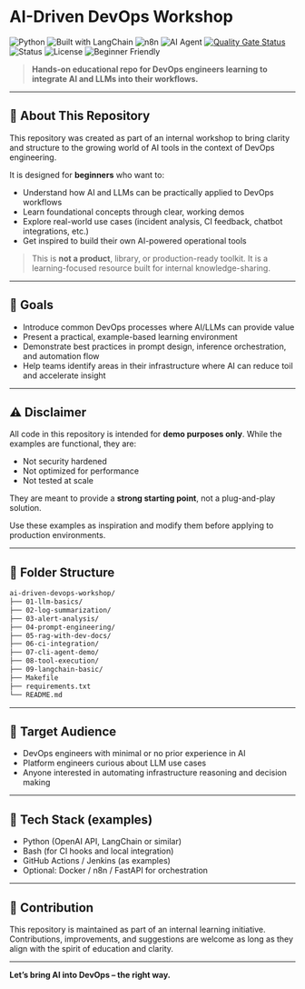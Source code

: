 # AI-Driven DevOps Workshop

![Python](https://img.shields.io/badge/language-python-blue)
![Built with LangChain](https://img.shields.io/badge/langchain-agent-yellow)
![n8n](https://img.shields.io/badge/integrates-n8n-orange)
![AI Agent](https://img.shields.io/badge/agent-AI%20tooling-brightgreen)
[![Quality Gate Status](https://sonarcloud.io/api/project_badges/measure?project=adirothbuilds_ai-driven-devops-workshop&metric=alert_status)](https://sonarcloud.io/summary/new_code?id=adirothbuilds_ai-driven-devops-workshop)
![Status](https://img.shields.io/badge/status-educational-lightgrey)
![License](https://img.shields.io/github/license/adirothbuilds/ai-driven-devops-workshop)
![Beginner Friendly](https://img.shields.io/badge/level-beginner-success)

> **Hands-on educational repo for DevOps engineers learning to integrate AI and LLMs into their workflows.**

---

## 📌 About This Repository

This repository was created as part of an internal workshop to bring clarity and structure to the growing world of AI tools in the context of DevOps engineering.

It is designed for **beginners** who want to:

- Understand how AI and LLMs can be practically applied to DevOps workflows
- Learn foundational concepts through clear, working demos
- Explore real-world use cases (incident analysis, CI feedback, chatbot integrations, etc.)
- Get inspired to build their own AI-powered operational tools

> This is **not a product**, library, or production-ready toolkit. It is a learning-focused resource built for internal knowledge-sharing.

---

## 🎯 Goals

- Introduce common DevOps processes where AI/LLMs can provide value
- Present a practical, example-based learning environment
- Demonstrate best practices in prompt design, inference orchestration, and automation flow
- Help teams identify areas in their infrastructure where AI can reduce toil and accelerate insight

---

## ⚠️ Disclaimer

All code in this repository is intended for **demo purposes only**. While the examples are functional, they are:

- Not security hardened
- Not optimized for performance
- Not tested at scale

They are meant to provide a **strong starting point**, not a plug-and-play solution.

Use these examples as inspiration and modify them before applying to production environments.

---

## 🧱 Folder Structure

```bash
ai-driven-devops-workshop/
├── 01-llm-basics/
├── 02-log-summarization/
├── 03-alert-analysis/
├── 04-prompt-engineering/
├── 05-rag-with-dev-docs/
├── 06-ci-integration/
├── 07-cli-agent-demo/
├── 08-tool-execution/
├── 09-langchain-basic/
├── Makefile
├── requirements.txt
└── README.md
```

---

## 👥 Target Audience

- DevOps engineers with minimal or no prior experience in AI
- Platform engineers curious about LLM use cases
- Anyone interested in automating infrastructure reasoning and decision making

---

## 🧠 Tech Stack (examples)

- Python (OpenAI API, LangChain or similar)
- Bash (for CI hooks and local integration)
- GitHub Actions / Jenkins (as examples)
- Optional: Docker / n8n / FastAPI for orchestration

---

## 📢 Contribution

This repository is maintained as part of an internal learning initiative. Contributions, improvements, and suggestions are welcome as long as they align with the spirit of education and clarity.

---

**Let’s bring AI into DevOps – the right way.**
